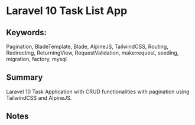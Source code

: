 # Laravel 10 Task List App

## Keywords: 
Pagination, BladeTemplate, Blade, AlpineJS, TailwindCSS, Routing, Redirecting, ReturningView, RequestValidation, make:request, seeding, migration, factory, mysql

## Summary
Laravel 10 Task Application with CRUD functionalities with pagination using TailwindCSS and AlpineJS. 


## Notes
